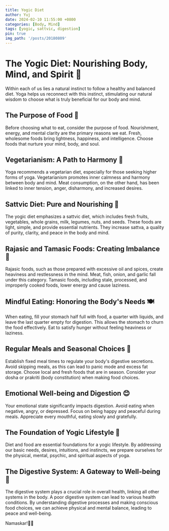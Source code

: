 ```yaml
---
title: Yogic Diet
author: Yuj
date: 2024-02-10 11:55:00 +0800
categories: [Body, Mind]
tags: [yogic, sattvic, digestion]
pin: true
img_path: '/posts/20180809'
---
```


# The Yogic Diet: Nourishing Body, Mind, and Spirit 🍏

Within each of us lies a natural instinct to follow a healthy and balanced diet. Yoga helps us reconnect with this instinct, stimulating our natural wisdom to choose what is truly beneficial for our body and mind.

## The Purpose of Food 🥦

Before choosing what to eat, consider the purpose of food. Nourishment, energy, and mental clarity are the primary reasons we eat. Fresh, wholesome foods bring lightness, happiness, and intelligence. Choose foods that nurture your mind, body, and soul.

## Vegetarianism: A Path to Harmony 🌱

Yoga recommends a vegetarian diet, especially for those seeking higher forms of yoga. Vegetarianism promotes inner calmness and harmony between body and mind. Meat consumption, on the other hand, has been linked to inner tension, anger, disharmony, and increased desires.

## Sattvic Diet: Pure and Nourishing 🥥

The yogic diet emphasizes a sattvic diet, which includes fresh fruits, vegetables, whole grains, milk, legumes, nuts, and seeds. These foods are light, simple, and provide essential nutrients. They increase sattva, a quality of purity, clarity, and peace in the body and mind.

## Rajasic and Tamasic Foods: Creating Imbalance 🍔

Rajasic foods, such as those prepared with excessive oil and spices, create heaviness and restlessness in the mind. Meat, fish, onion, and garlic fall under this category. Tamasic foods, including stale, processed, and improperly cooked foods, lower energy and cause laziness.

## Mindful Eating: Honoring the Body's Needs 🍽️

When eating, fill your stomach half full with food, a quarter with liquids, and leave the last quarter empty for digestion. This allows the stomach to churn the food effectively. Eat to satisfy hunger without feeling heaviness or laziness.

## Regular Meals and Seasonal Choices 🍉

Establish fixed meal times to regulate your body's digestive secretions. Avoid skipping meals, as this can lead to panic mode and excess fat storage. Choose local and fresh foods that are in season. Consider your dosha or prakriti (body constitution) when making food choices.

## Emotional Well-being and Digestion 😊

Your emotional state significantly impacts digestion. Avoid eating when negative, angry, or depressed. Focus on being happy and peaceful during meals. Appreciate every mouthful, eating slowly and gratefully.

## The Foundation of Yogic Lifestyle 🌟

Diet and food are essential foundations for a yogic lifestyle. By addressing our basic needs, desires, intuitions, and instincts, we prepare ourselves for the physical, mental, psychic, and spiritual aspects of yoga.

## The Digestive System: A Gateway to Well-being 🥗

The digestive system plays a crucial role in overall health, linking all other systems in the body. A poor digestive system can lead to various health conditions. By understanding digestive processes and making conscious food choices, we can achieve physical and mental balance, leading to peace and well-being.

Namaskar!🙏✨